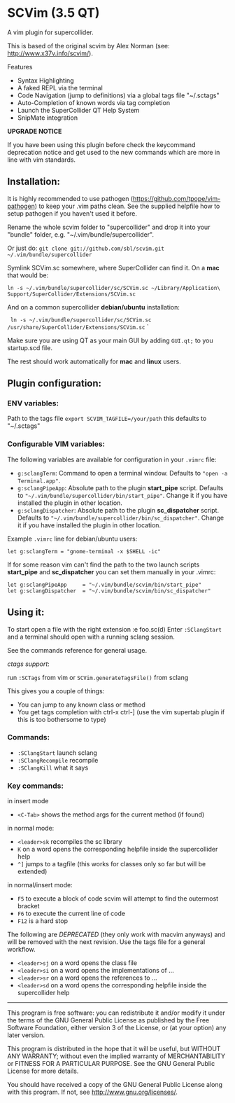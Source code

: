 SCVim (3.5 QT)
==============

A vim plugin for supercollider. 

This is based of the original scvim by Alex Norman (see:
<http://www.x37v.info/scvim/>). 

Features 

* Syntax Highlighting
* A faked REPL via the terminal
* Code Navigation (jump to definitions) via a global tags file "~/.sctags"
* Auto-Completion of known words via tag completion
* Launch the SuperCollider QT Help System
* SnipMate integration

**UPGRADE NOTICE**

If you have been using this plugin before check the keycommand deprecation
notice and get used to the new commands which are more in line with vim
standards.

Installation:
------------

It is highly recommended to use pathogen
(<https://github.com/tpope/vim-pathogen>) to keep your .vim paths clean. See the
supplied helpfile how to setup pathogen if you haven't used it before. 

Rename the whole scvim folder to "supercollider" and drop it into your "bundle" folder, e.g.
"~/.vim/bundle/supercollider". 

Or just do:
`
git clone git://github.com/sbl/scvim.git ~/.vim/bundle/supercollider
`

Symlink SCVim.sc somewhere, where SuperCollider can find
it. On a **mac** that would be:

`
ln -s ~/.vim/bundle/supercollider/sc/SCVim.sc ~/Library/Application\
Support/SuperCollider/Extensions/SCVim.sc
`

And on a common supercollider **debian/ubuntu** installation:

`
ln -s ~/.vim/bundle/supercollider/sc/SCVim.sc /usr/share/SuperCollider/Extensions/SCVim.sc`
`

Make sure you are using QT as your main GUI by adding `GUI.qt;` to you
startup.scd file.

The rest should work automatically for **mac** and **linux** users.

Plugin configuration:
---------------------

### ENV variables:

Path to the tags file
`export SCVIM_TAGFILE=/your/path` this defaults to "~/.sctags"


### Configurable VIM variables:

The following variables are available for configuration in your `.vimrc` file:

* `g:sclangTerm`: Command to open a terminal window. Defaults to `"open -a
Terminal.app"`.
* `g:sclangPipeApp`: Absolute path to the plugin **start_pipe** script. Defaults
to `"~/.vim/bundle/supercollider/bin/start_pipe"`. Change it if you have installed
the plugin in other location.
* `g:sclangDispatcher`: Absolute path to the plugin **sc_dispatcher** script.
Defaults to `"~/.vim/bundle/supercollider/bin/sc_dispatcher"`. Change it if you
have installed the plugin in other location.

Example `.vimrc` line for debian/ubuntu users:

    let g:sclangTerm = "gnome-terminal -x $SHELL -ic"

If for some reason vim can't find the path to the two launch scripts
**start_pipe** and **sc_dispatcher** you can set them manually in your .vimrc:

    let g:sclangPipeApp     = "~/.vim/bundle/scvim/bin/start_pipe"
    let g:sclangDispatcher  = "~/.vim/bundle/scvim/bin/sc_dispatcher"

Using it:
--------
To start open a file with the right extension :e foo.sc(d)
Enter `:SClangStart` and a terminal should open with a running sclang session. 

See the commands reference for general usage. 

_ctags support_:

run `:SCTags` from vim or  `SCVim.generateTagsFile()` from sclang

This gives you a couple of things: 

* You can jump to any known class or method
* You get tags completion with ctrl-x ctrl-] (use the vim supertab plugin if this is too
  bothersome to type)

### Commands:

* `:SClangStart` launch sclang
* `:SClangRecompile` recompile
* `:SClangKill` what it says

### Key commands:

in insert mode

* `<C-Tab>` shows the method args for the current method (if found)

in normal mode:

* `<leader>sk` recompiles the sc library
* `K` on a word opens the corresponding helpfile inside the supercollider help
* `^]` jumps to a tagfile (this works for classes only so far but will be
  extended)

in normal/insert mode:

* `F5` to execute a block of code scvim will attempt to find the outermost bracket
* `F6` to execute the current line of code
* `F12` is a hard stop

The following are _DEPRECATED_ (they only work with macvim anyways) and will
be removed with the next revision. Use the tags file for a general workflow.

* `<leader>sj` on a word opens the class file
* `<leader>si` on a word opens the implementations of ...
* `<leader>sr` on a word opens the references to ...
* `<leader>sd` on a word opens the corresponding helpfile inside the
  supercollider help

--------------------------------------------------------------------

This program is free software: you can redistribute it and/or modify it under
the terms of the GNU General Public License as published by the Free Software
Foundation, either version 3 of the License, or (at your option) any later
version.

This program is distributed in the hope that it will be useful, but WITHOUT ANY
WARRANTY; without even the implied warranty of MERCHANTABILITY or FITNESS FOR A
PARTICULAR PURPOSE.  See the GNU General Public License for more details.

You should have received a copy of the GNU General Public License along with
this program.  If not, see <http://www.gnu.org/licenses/>.
